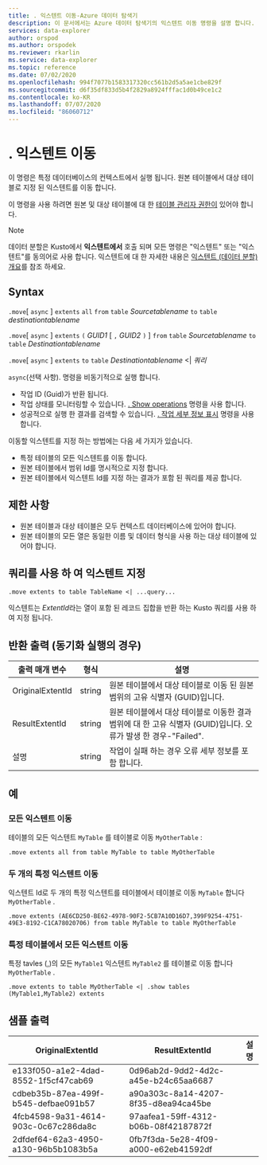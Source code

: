 ```yaml
---
title: . 익스텐트 이동-Azure 데이터 탐색기
description: 이 문서에서는 Azure 데이터 탐색기의 익스텐트 이동 명령을 설명 합니다.
services: data-explorer
author: orspod
ms.author: orspodek
ms.reviewer: rkarlin
ms.service: data-explorer
ms.topic: reference
ms.date: 07/02/2020
ms.openlocfilehash: 994f7077b1583317320cc561b2d5a5ae1cbe829f
ms.sourcegitcommit: d6f35df833d5b4f2829a8924fffac1d0b49ce1c2
ms.contentlocale: ko-KR
ms.lasthandoff: 07/07/2020
ms.locfileid: "86060712"
---
```

# <a name="move-extents"></a>. 익스텐트 이동

이 명령은 특정 데이터베이스의 컨텍스트에서 실행 됩니다. 원본 테이블에서 대상 테이블로 지정 된 익스텐트를 이동 합니다.

이 명령을 사용 하려면 원본 및 대상 테이블에 대 한 [테이블 관리자 권한이](../management/access-control/role-based-authorization.md) 있어야 합니다.

> [!NOTE]
> 데이터 분할은 Kusto에서 **익스텐트에서** 호출 되며 모든 명령은 "익스텐트" 또는 "익스텐트"를 동의어로 사용 합니다.
> 익스텐트에 대 한 자세한 내용은 [익스텐트 (데이터 분할) 개요](extents-overview.md)를 참조 하세요.

## <a name="syntax"></a>Syntax

`.move`[ `async` ] `extents` `all` `from` `table` *Sourcetablename* `to` `table` *destinationtablename*

`.move`[ `async` ] `extents` `(` *GUID1* [ `,` *GUID2* `)` ] `from` `table` *Sourcetablename* `to` `table` *Destinationtablename* 

`.move`[ `async` ] `extents` `to` `table` *Destinationtablename*  <|  *쿼리*

`async`(선택 사항). 명령을 비동기적으로 실행 합니다. 
   * 작업 ID (Guid)가 반환 됩니다.
   * 작업 상태를 모니터링할 수 있습니다. [. Show operations](operations.md#show-operations) 명령을 사용 합니다.
   * 성공적으로 실행 한 결과를 검색할 수 있습니다. [. 작업 세부 정보 표시](operations.md#show-operation-details) 명령을 사용 합니다.

이동할 익스텐트를 지정 하는 방법에는 다음 세 가지가 있습니다.
* 특정 테이블의 모든 익스텐트를 이동 합니다.
* 원본 테이블에서 범위 Id를 명시적으로 지정 합니다.
* 원본 테이블에서 익스텐트 Id를 지정 하는 결과가 포함 된 쿼리를 제공 합니다.

## <a name="restrictions"></a>제한 사항

* 원본 테이블과 대상 테이블은 모두 컨텍스트 데이터베이스에 있어야 합니다.
* 원본 테이블의 모든 열은 동일한 이름 및 데이터 형식을 사용 하는 대상 테이블에 있어야 합니다.

## <a name="specify-extents-with-a-query"></a>쿼리를 사용 하 여 익스텐트 지정

```kusto
.move extents to table TableName <| ...query...
```

익스텐트는 *ExtentId*라는 열이 포함 된 레코드 집합을 반환 하는 Kusto 쿼리를 사용 하 여 지정 됩니다.

## <a name="return-output-for-sync-execution"></a>반환 출력 (동기화 실행의 경우)

출력 매개 변수 |형식 |설명
---|---|---
OriginalExtentId |string |원본 테이블에서 대상 테이블로 이동 된 원본 범위의 고유 식별자 (GUID)입니다.
ResultExtentId |string |원본 테이블에서 대상 테이블로 이동한 결과 범위에 대 한 고유 식별자 (GUID)입니다. 오류가 발생 한 경우-"Failed".
설명 |string |작업이 실패 하는 경우 오류 세부 정보를 포함 합니다.

## <a name="examples"></a>예

### <a name="move-all-extents"></a>모든 익스텐트 이동 

테이블의 모든 익스텐트 `MyTable` 를 테이블로 이동 `MyOtherTable` :

```kusto
.move extents all from table MyTable to table MyOtherTable
```

### <a name="move-two-specific-extents"></a>두 개의 특정 익스텐트 이동 

익스텐트 Id로 두 개의 특정 익스텐트를 테이블에서 테이블로 이동 `MyTable` 합니다 `MyOtherTable` .

```kusto
.move extents (AE6CD250-BE62-4978-90F2-5CB7A10D16D7,399F9254-4751-49E3-8192-C1CA78020706) from table MyTable to table MyOtherTable
```

### <a name="move-all-extents-from-specific-tables"></a>특정 테이블에서 모든 익스텐트 이동 

특정 tavles (,)의 모든 `MyTable1` 익스텐트 `MyTable2` 를 테이블로 이동 합니다 `MyOtherTable` .

```kusto
.move extents to table MyOtherTable <| .show tables (MyTable1,MyTable2) extents
```

## <a name="sample-output"></a>샘플 출력

|OriginalExtentId |ResultExtentId| 설명
|---|---|---
|e133f050-a1e2-4dad-8552-1f5cf47cab69 |0d96ab2d-9dd2-4d2c-a45e-b24c65aa6687| 
|cdbeb35b-87ea-499f-b545-defbae091b57 |a90a303c-8a14-4207-8f35-d8ea94ca45be| 
|4fcb4598-9a31-4614-903c-0c67c286da8c |97aafea1-59ff-4312-b06b-08f42187872f| 
|2dfdef64-62a3-4950-a130-96b5b1083b5a |0fb7f3da-5e28-4f09-a000-e62eb41592df| 

